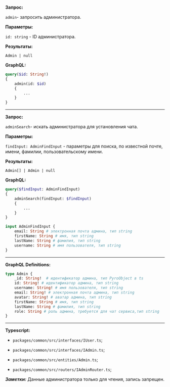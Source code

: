 **Запрос:**

`admin`- запросить администратора.

**Параметры:**

`id: string` - ID администратора.

**Результаты:**

`Admin | null`

**GraphQL:**

```graphql
query($id: String!)
{
	admin(id: $id)
	{
		...
	}
}
```

___

**Запрос:**

`adminSearch`- искать администратора для установления чата.

**Параметры:**

`findInput: AdminFindInput` - параметры для поиска, по известной почте, имени, фамилии, пользовательскому имени.

**Результаты:**

`Admin[] | Admin | null`

**GraphQL:**

```graphql
query($findInput: AdminFindInput)
{
	adminSearch(findInput: $findInput)
	{
		...
	}
}
```

```graphql
input AdminFindInput {
	email: String # электронная почта админа, тип string
	firstName: String # имя, тип string
	lastName: String # фамилия, тип string
	username: String # имя пользователя, тип string
}
```

___

**GraphQL Definitions:**

```graphql
type Admin {
	_id: String!  # идентификатор админа, тип PyroObject в ts
	id: String! # идентификатор админа, тип string
	username: String! # имя пользователя, тип string
	email: String! # электронная почта админа, тип string
	avatar: String! # аватар админа, тип string
	firstName: String # имя, тип string
	lastName: String # фамилия, тип string
	role: String # роль админа, требуется для чат сервиса,тип string
}
```

___
**Typescript:**

* `packages/common/src/interfaces/IUser.ts`;
* `packages/common/src/interfaces/IAdmin.ts`;

* `packages/common/src/entities/Admin.ts`;

* `packages/common/src/routers/IAdminRouter.ts`;

_**Заметки:**_ Данные администратора только для чтения, запись запрещен.
